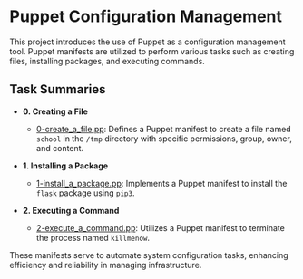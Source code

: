 # Puppet Configuration Management

This project introduces the use of Puppet as a configuration management tool. Puppet manifests are utilized to perform various tasks such as creating files, installing packages, and executing commands.

## Task Summaries

* **0. Creating a File**
  * [0-create_a_file.pp](./0-create_a_file.pp): Defines a Puppet manifest to create a file named `school` in the `/tmp` directory with specific permissions, group, owner, and content.

* **1. Installing a Package**
  * [1-install_a_package.pp](./1-install_a_package.pp): Implements a Puppet manifest to install the `flask` package using `pip3`.

* **2. Executing a Command**
  * [2-execute_a_command.pp](./2-execute_a_command.pp): Utilizes a Puppet manifest to terminate the process named `killmenow`.

These manifests serve to automate system configuration tasks, enhancing efficiency and reliability in managing infrastructure.
